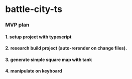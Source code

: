 # battle-city-ts

### MVP plan
#### 1. setup project with typescript
#### 2. research build project (auto-rerender on change files).
#### 3. generate simple square map with tank
#### 4. manipulate on keyboard